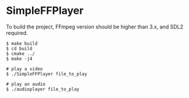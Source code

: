 # SimpleFFPlayer

To build the project, FFmpeg version should be higher than 3.x, and SDL2 required.

```
$ make build
$ cd build
$ cmake ../
$ make -j4

# play a video
$ ./SimpleFFPlayer file_to_play

# play an audio
$ ./audioplayer file_to_play
```
